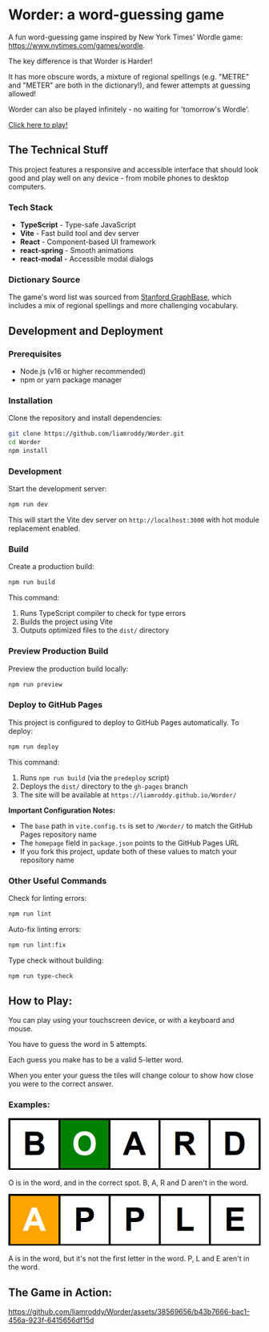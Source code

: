 # Worder: a word-guessing game

A fun word-guessing game inspired by New York Times' Wordle game: https://www.nytimes.com/games/wordle.

The key difference is that Worder is Harder!

It has more obscure words, a mixture of regional spellings (e.g. "METRE" and "METER" are both in the dictionary!), and fewer attempts at guessing allowed!

Worder can also be played infinitely - no waiting for 'tomorrow's Wordle'.

[Click here to play!](https://liamroddy.github.io/Worder/)

## The Technical Stuff

This project features a responsive and accessible interface that should look good and play well on any device - from mobile phones to desktop computers.

### Tech Stack
- **TypeScript** - Type-safe JavaScript
- **Vite** - Fast build tool and dev server
- **React** - Component-based UI framework
- **react-spring** - Smooth animations
- **react-modal** - Accessible modal dialogs

### Dictionary Source
The game's word list was sourced from [Stanford GraphBase](https://www-cs-faculty.stanford.edu/~knuth/sgb-words.txt), which includes a mix of regional spellings and more challenging vocabulary.

## Development and Deployment

### Prerequisites
- Node.js (v16 or higher recommended)
- npm or yarn package manager

### Installation

Clone the repository and install dependencies:

```bash
git clone https://github.com/liamroddy/Worder.git
cd Worder
npm install
```

### Development

Start the development server:

```bash
npm run dev
```

This will start the Vite dev server on `http://localhost:3000` with hot module replacement enabled.

### Build

Create a production build:

```bash
npm run build
```

This command:
1. Runs TypeScript compiler to check for type errors
2. Builds the project using Vite
3. Outputs optimized files to the `dist/` directory

### Preview Production Build

Preview the production build locally:

```bash
npm run preview
```

### Deploy to GitHub Pages

This project is configured to deploy to GitHub Pages automatically. To deploy:

```bash
npm run deploy
```

This command:
1. Runs `npm run build` (via the `predeploy` script)
2. Deploys the `dist/` directory to the `gh-pages` branch
3. The site will be available at `https://liamroddy.github.io/Worder/`

**Important Configuration Notes:**
- The `base` path in `vite.config.ts` is set to `/Worder/` to match the GitHub Pages repository name
- The `homepage` field in `package.json` points to the GitHub Pages URL
- If you fork this project, update both of these values to match your repository name

### Other Useful Commands

Check for linting errors:
```bash
npm run lint
```

Auto-fix linting errors:
```bash
npm run lint:fix
```

Type check without building:
```bash
npm run type-check
```

## How to Play:

You can play using your touchscreen device, or with a keyboard and mouse.

You have to guess the word in 5 attempts.

Each guess you make has to be a valid 5-letter word.

When you enter your guess the tiles will change colour to show how close you were to the correct answer.

### Examples:

![second-letter-is-O-and-green](README_resources/letter_in_correct_spot.png)

O is in the word, and in the correct spot. B, A, R and D aren't in the word.

![first-letter-is-A-and-orange](README_resources/letter_in_incorrect_spot.png)

A is in the word, but it's not the first letter in the word. P, L and E aren't in the word.

## The Game in Action:

https://github.com/liamroddy/Worder/assets/38569656/b43b7666-bac1-456a-923f-6415656df15d
